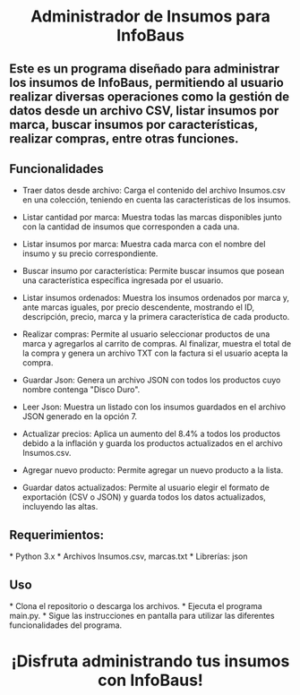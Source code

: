 <div align="center">
   <h1>Administrador de Insumos para InfoBaus</h1>
</div>
<div>
  <h2>Este es un programa diseñado para administrar los insumos de InfoBaus, permitiendo al usuario realizar diversas operaciones como la gestión de datos desde un archivo CSV, listar insumos por marca, buscar insumos por características, realizar compras, entre otras funciones.</h2>
</div>

<h2>Funcionalidades</h2>

* Traer datos desde archivo: Carga el contenido del archivo Insumos.csv en una colección, teniendo en cuenta las características de los insumos.

* Listar cantidad por marca: Muestra todas las marcas disponibles junto con la cantidad de insumos que corresponden a cada una.

* Listar insumos por marca: Muestra cada marca con el nombre del insumo y su precio correspondiente.

* Buscar insumo por característica: Permite buscar insumos que posean una característica específica ingresada por el usuario.

* Listar insumos ordenados: Muestra los insumos ordenados por marca y, ante marcas iguales, por precio descendente, mostrando el ID, descripción, precio, marca y la primera característica de cada producto.

* Realizar compras: Permite al usuario seleccionar productos de una marca y agregarlos al carrito de compras. Al finalizar, muestra el total de la compra y genera un archivo TXT con la factura si el usuario acepta la compra.

* Guardar Json: Genera un archivo JSON con todos los productos cuyo nombre contenga "Disco Duro".

* Leer Json: Muestra un listado con los insumos guardados en el archivo JSON generado en la opción 7.

* Actualizar precios: Aplica un aumento del 8.4% a todos los productos debido a la inflación y guarda los productos actualizados en el archivo Insumos.csv.

* Agregar nuevo producto: Permite agregar un nuevo producto a la lista.

* Guardar datos actualizados: Permite al usuario elegir el formato de exportación (CSV o JSON) y guarda todos los datos actualizados, incluyendo las altas.

<h2>Requerimientos: </h2>
* Python 3.x
* Archivos Insumos.csv, marcas.txt
* Librerías: json
<h2>Uso</h2>
* Clona el repositorio o descarga los archivos.
* Ejecuta el programa main.py.
* Sigue las instrucciones en pantalla para utilizar las diferentes funcionalidades del programa.

<div align="center">
  <h1>¡Disfruta administrando tus insumos con InfoBaus!</h1>

